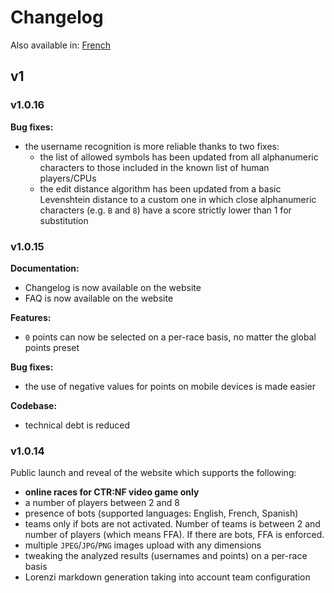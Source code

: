 # Changelog

Also available in: [French](../fr/Changelog.md)

## v1

### v1.0.16

**Bug fixes:**
- the username recognition is more reliable thanks to two fixes:
  - the list of allowed symbols has been updated from all alphanumeric characters to those included in the known list of human players/CPUs
  - the edit distance algorithm has been updated from a basic Levenshtein distance to a custom one in which close alphanumeric characters (e.g. `B` and `8`) have a score strictly lower than 1 for substitution

### v1.0.15

**Documentation:**
- Changelog is now available on the website
- FAQ is now available on the website

**Features:**
- `0` points can now be selected on a per-race basis, no matter the global points preset

**Bug fixes:**
- the use of negative values for points on mobile devices is made easier

**Codebase:**
- technical debt is reduced

### v1.0.14

Public launch and reveal of the website which supports the following:
- **online races for CTR:NF video game only**
- a number of players between 2 and 8
- presence of bots (supported languages: English, French, Spanish)
- teams only if bots are not activated. Number of teams is between 2 and number of players (which means FFA). If there are bots, FFA is enforced.
- multiple `JPEG`/`JPG`/`PNG` images upload with any dimensions
- tweaking the analyzed results (usernames and points) on a per-race basis
- Lorenzi markdown generation taking into account team configuration
